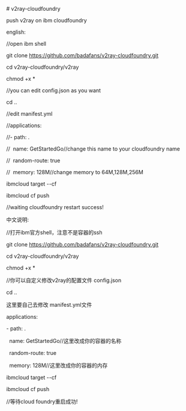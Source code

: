 \# v2ray-cloudfoundry

push v2ray on ibm cloudfoundry

  

english:

  

//open ibm shell

  

git clone https://github.com/badafans/v2ray-cloudfoundry.git

cd v2ray-cloudfoundry/v2ray

chmod +x *

  

//you can edit config.json as you want

  

cd ..

  

//edit manifest.yml

//applications:

//\- path: .

//  name: GetStartedGo//change this name to your cloudfoundry name

//  random-route: true

//  memory: 128M//change memory to 64M,128M,256M

  

ibmcloud target --cf

ibmcloud cf push

  

//waiting cloudfoundry restart success!

  

  

  

中文说明:

  

//打开ibm官方shell，注意不是容器的ssh

  

git clone https://github.com/badafans/v2ray-cloudfoundry.git

cd v2ray-cloudfoundry/v2ray

chmod +x *

  

//你可以自定义修改v2ray的配置文件 config.json

  

cd ..

  

这里要自己去修改 manifest.yml文件

applications:

\- path: .

  name: GetStartedGo//这里改成你的容器的名称

  random-route: true

  memory: 128M//这里改成你的容器的内存

  

ibmcloud target --cf

ibmcloud cf push

  

//等待cloud foundry重启成功!
